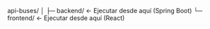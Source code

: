 api-buses/
│
├─ backend/   ← Ejecutar desde aquí (Spring Boot)
└─ frontend/  ← Ejecutar desde aquí (React)

